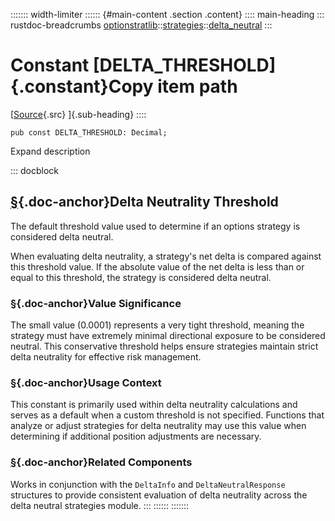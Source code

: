 ::::::: width-limiter
:::::: {#main-content .section .content}
:::: main-heading
::: rustdoc-breadcrumbs
[optionstratlib](../../index.html)::[strategies](../index.html)::[delta_neutral](index.html)
:::

# Constant [DELTA_THRESHOLD]{.constant}Copy item path

[[Source](../../../src/optionstratlib/strategies/delta_neutral/model.rs.html#78){.src}
]{.sub-heading}
::::

``` {.rust .item-decl}
pub const DELTA_THRESHOLD: Decimal;
```

Expand description

::: docblock
## [§](#delta-neutrality-threshold){.doc-anchor}Delta Neutrality Threshold

The default threshold value used to determine if an options strategy is
considered delta neutral.

When evaluating delta neutrality, a strategy's net delta is compared
against this threshold value. If the absolute value of the net delta is
less than or equal to this threshold, the strategy is considered delta
neutral.

### [§](#value-significance){.doc-anchor}Value Significance

The small value (0.0001) represents a very tight threshold, meaning the
strategy must have extremely minimal directional exposure to be
considered neutral. This conservative threshold helps ensure strategies
maintain strict delta neutrality for effective risk management.

### [§](#usage-context){.doc-anchor}Usage Context

This constant is primarily used within delta neutrality calculations and
serves as a default when a custom threshold is not specified. Functions
that analyze or adjust strategies for delta neutrality may use this
value when determining if additional position adjustments are necessary.

### [§](#related-components){.doc-anchor}Related Components

Works in conjunction with the `DeltaInfo` and `DeltaNeutralResponse`
structures to provide consistent evaluation of delta neutrality across
the delta neutral strategies module.
:::
::::::
:::::::
